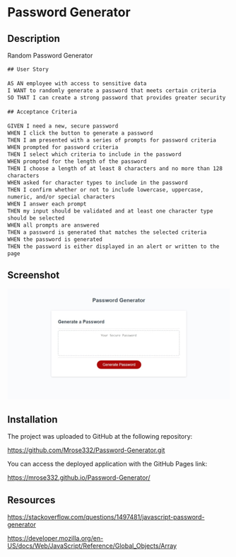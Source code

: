 # Password Generator

## Description

Random Password Generator

```
## User Story 

AS AN employee with access to sensitive data
I WANT to randomly generate a password that meets certain criteria
SO THAT I can create a strong password that provides greater security

## Acceptance Criteria

GIVEN I need a new, secure password
WHEN I click the button to generate a password
THEN I am presented with a series of prompts for password criteria
WHEN prompted for password criteria
THEN I select which criteria to include in the password
WHEN prompted for the length of the password
THEN I choose a length of at least 8 characters and no more than 128 characters
WHEN asked for character types to include in the password
THEN I confirm whether or not to include lowercase, uppercase, numeric, and/or special characters
WHEN I answer each prompt
THEN my input should be validated and at least one character type should be selected
WHEN all prompts are answered
THEN a password is generated that matches the selected criteria
WHEN the password is generated
THEN the password is either displayed in an alert or written to the page
```

## Screenshot

<img src= "assets/images/PasswordGeneratorPic.jpeg">

## Installation

 The project was uploaded to GitHub at the following repository:  

https://github.com/Mrose332/Password-Generator.git


 You can access the deployed application with the GitHub Pages link:  
 
 https://mrose332.github.io/Password-Generator/

## Resources
https://stackoverflow.com/questions/1497481/javascript-password-generator

https://developer.mozilla.org/en-US/docs/Web/JavaScript/Reference/Global_Objects/Array